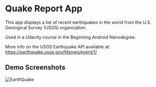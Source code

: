 Quake Report App
===================================

This app displays a list of recent earthquakes in the world
from the U.S. Geological Survey (USGS) organization.

Used in a Udacity course in the Beginning Android Nanodegree.

More info on the USGS Earthquake API available at:
https://earthquake.usgs.gov/fdsnws/event/1/

## Demo Screenshots
![EarthQuake](https://user-images.githubusercontent.com/29522437/60860433-1a9ce600-a234-11e9-901a-77c486da677b.jpeg)

